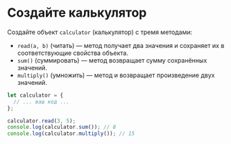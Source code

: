 # Создайте калькулятор

Создайте объект `calculator` (калькулятор) с тремя методами:

- `read(a, b)` (читать) — метод получает два значения и сохраняет их в соответствующие свойства объекта.
- `sum()` (суммировать) — метод возвращает сумму сохранённых значений.
- `multiply()` (умножить) — метод и возвращает произведение двух значений.

```js
let calculator = {
  // ... ваш код ...
};

calculator.read(3, 5);
console.log(calculator.sum()); // 8
console.log(calculator.multiply()); // 15
```
